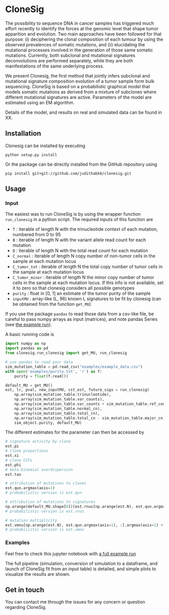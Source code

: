 # CloneSig

The possibility to sequence DNA in cancer samples has triggered much effort recently to identify the forces at the genomic level that shape tumor apparition and evolution. Two main approaches have been followed for that purpose: (i) deciphering the clonal composition of each tumour by using the observed prevalences of somatic mutations, and (ii) elucidating the mutational processes involved in the generation of those same somatic mutations. Currently, both subclonal and mutational signatures deconvolutions are performed separately, while they are both manifestations of the same underlying process.

We present Clonesig, the first method that jointly infers subclonal and mutational signature composition evolution of a tumor sample form bulk sequencing. CloneSig is based on a probabilistic graphical model that models somatic mutations as derived from a mixture of subclones where different mutational signatures are active. Parameters of the model are estimated using an EM algorithm. 

Details of the model, and results on real and simulated data can be found in XX.

## Installation

Clonesig can be installed by executing
```
python setup.py install
```

Or the package can be directly installed from the GitHub repository using
```
pip install git+git://github.com/judithabk6/clonesig.git
```
## Usage
### Input
The easiest was to run CloneSig is by using the wrapper function `run_clonesig` in a python script. The required inputs of this function are 
- `T` : iterable of length N with the trinucleotide context of each mutation, numbered from 0 to 95
- `B` : iterable of length N with the variant allele read count for each mutation
- `D` : iterable of length N with the total read count for each mutation
- `C_normal` : iterable of length N copy number of non-tumor cells in the sample at each mutation locus
- `C_tumor_tot`  : iterable of length N the total copy number of tumor cells in the sample at each mutation locus
- `C_tumor_minor` : iterable of length N the minor copy number of tumor cells in the sample at each mutation locus. If this info is not available, set it to zero so that clonesig considers all possible genotypes
- `purity` : float in [0, 1] an estimate of the tumor purity of the sample
- `inputMU` : array-like (L, 96) known L signatures to be fit by clonesig (can be obtained from the function `get_MU`)

If you use the package `pandas` to read those data from a csv-like file, be careful to pass numpy arrays as input (matrices), and note pandas Series (see [the example run](https://github.com/judithabk6/clonesig/blob/master/clonesig/examples/full_CloneSig_run_with_simulated_data.ipynb)).

A basic running code is

``` python
import numpy as np
import pandas as pd
from clonesig.run_clonesig import get_MU, run_clonesig

# use pandas to read your data
sim_mutation_table = pd.read_csv("examples/example_data.csv")
with open('examples/purity.txt', 'r') as f:
    purity = float(f.read())

default_MU = get_MU()
est, lr, pval, new_inputMU, cst_est, future_sigs = run_clonesig(
    np.array(sim_mutation_table.trinucleotide),
    np.array(sim_mutation_table.var_counts),
    np.array(sim_mutation_table.var_counts + sim_mutation_table.ref_counts),
    np.array(sim_mutation_table.normal_cn),
    np.array(sim_mutation_table.total_cn),
    np.array(sim_mutation_table.total_cn - sim_mutation_table.major_cn),
    sim_object.purity, default_MU)
```

The different estimates for the parameter can then be accessed by 
``` python
# signature activity by clone
est.pi
# clone proportions
est.xi
# clone CCFs
est.phi
# beta-binomial overdispersion
est.tau

# attribution of mutations to clones
est.qun.argmax(axis=1)
# probabilistic version is est.qun

# attribution of mutations to signatures
np.arange(default_MU.shape[0])[est.rnus[np.arange(est.N), est.qun.argmax(axis=1), :].argmax(axis=1)]
# probabilistic version is est.rnus

# mutation multiplicity
est.vmnu[np.arange(est.N), est.qun.argmax(axis=1), :].argmax(axis=1) +1
# probabilistic version is est.vmnu
```



### Examples
Feel free to check this jupyter notebook with [a full example run](https://github.com/judithabk6/clonesig/blob/master/clonesig/examples/full_CloneSig_run_with_simulated_data.ipynb)

The full pipeline (simulation, conversion of simulation to a dataframe, and launch of CloneSig fit from an input table) is detailed, and simple plots to visualize the results are shown.


## Get in touch
You can contact me through the issues for any concern or question regarding CloneSig.
